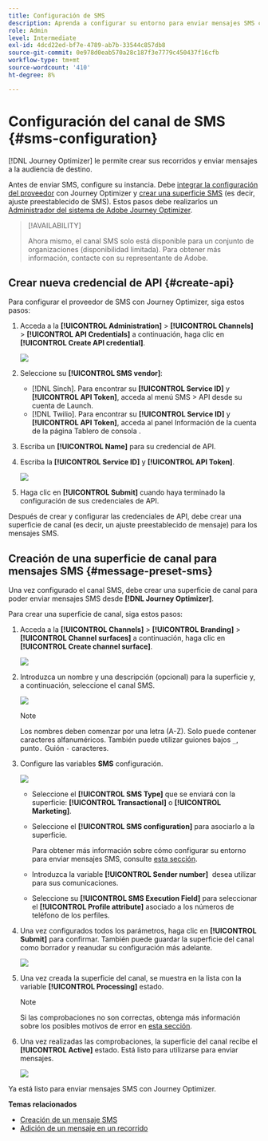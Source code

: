 ```yaml
---
title: Configuración de SMS
description: Aprenda a configurar su entorno para enviar mensajes SMS con Journey Optimizer
role: Admin
level: Intermediate
exl-id: 4dcd22ed-bf7e-4789-ab7b-33544c857db8
source-git-commit: 0e978d0eab570a28c187f3e7779c450437f16cfb
workflow-type: tm+mt
source-wordcount: '410'
ht-degree: 8%

---
```


# Configuración del canal de SMS {#sms-configuration}

[!DNL Journey Optimizer] le permite crear sus recorridos y enviar mensajes a la audiencia de destino.

Antes de enviar SMS, configure su instancia. Debe [integrar la configuración del proveedor](#create-api) con Journey Optimizer y [crear una superficie SMS](#message-preset-sms) (es decir, ajuste preestablecido de SMS). Estos pasos debe realizarlos un [Administrador del sistema de Adobe Journey Optimizer](../start/path/administrator.md).

>[!AVAILABILITY]
>
>Ahora mismo, el canal SMS solo está disponible para un conjunto de organizaciones (disponibilidad limitada). Para obtener más información, contacte con su representante de Adobe.

## Crear nueva credencial de API {#create-api}

Para configurar el proveedor de SMS con Journey Optimizer, siga estos pasos:

1. Acceda a la **[!UICONTROL Administration]** > **[!UICONTROL Channels]** > **[!UICONTROL API Credentials]** a continuación, haga clic en **[!UICONTROL Create API credential]**.

   ![](assets/sms_4.png)

1. Seleccione su **[!UICONTROL SMS vendor]**:

   * [!DNL Sinch]. Para encontrar su **[!UICONTROL Service ID]** y **[!UICONTROL API Token]**, acceda al menú SMS > API desde su cuenta de Launch.
   * [!DNL Twilio]. Para encontrar su **[!UICONTROL Service ID]** y **[!UICONTROL API Token]**, acceda al panel Información de la cuenta de la página Tablero de consola .

1. Escriba un **[!UICONTROL Name]** para su credencial de API.

1. Escriba la **[!UICONTROL Service ID]** y **[!UICONTROL API Token]**.

   ![](assets/sms_5.png)

1. Haga clic en **[!UICONTROL Submit]** cuando haya terminado la configuración de sus credenciales de API.

Después de crear y configurar las credenciales de API, debe crear una superficie de canal (es decir, un ajuste preestablecido de mensaje) para los mensajes SMS.

## Creación de una superficie de canal para mensajes SMS {#message-preset-sms}

Una vez configurado el canal SMS, debe crear una superficie de canal para poder enviar mensajes SMS desde **[!DNL Journey Optimizer]**.

Para crear una superficie de canal, siga estos pasos:

1. Acceda a la **[!UICONTROL Channels]** > **[!UICONTROL Branding]** > **[!UICONTROL Channel surfaces]** a continuación, haga clic en **[!UICONTROL Create channel surface]**.

   ![](assets/preset-create.png)

1. Introduzca un nombre y una descripción (opcional) para la superficie y, a continuación, seleccione el canal SMS.

   ![](assets/sms_preset.png)

   >[!NOTE]
   >
   > Los nombres deben comenzar por una letra (A-Z). Solo puede contener caracteres alfanuméricos. También puede utilizar guiones bajos `_`, punto`.` Guión `-` caracteres.

1. Configure las variables **SMS** configuración.

   ![](assets/preset-sms.png)

   * Seleccione el **[!UICONTROL SMS Type]** que se enviará con la superficie: **[!UICONTROL Transactional]** o **[!UICONTROL Marketing]**.

   * Seleccione el **[!UICONTROL SMS configuration]** para asociarlo a la superficie.

      Para obtener más información sobre cómo configurar su entorno para enviar mensajes SMS, consulte [esta sección](#create-api).

   * Introduzca la variable **[!UICONTROL Sender number]** &#x200B; desea utilizar para sus comunicaciones.

   * Seleccione su **[!UICONTROL SMS Execution Field]** para seleccionar el **[!UICONTROL Profile attribute]** asociado a los números de teléfono de los perfiles.

1. Una vez configurados todos los parámetros, haga clic en **[!UICONTROL Submit]** para confirmar. También puede guardar la superficie del canal como borrador y reanudar su configuración más adelante.

   ![](assets/sms_preset_2.png)

1. Una vez creada la superficie del canal, se muestra en la lista con la variable **[!UICONTROL Processing]** estado.

   >[!NOTE]
   >
   >Si las comprobaciones no son correctas, obtenga más información sobre los posibles motivos de error en [esta sección](#monitor-message-presets).

1. Una vez realizadas las comprobaciones, la superficie del canal recibe el **[!UICONTROL Active]** estado. Está listo para utilizarse para enviar mensajes.

   ![](assets/preset-active.png)

Ya está listo para enviar mensajes SMS con Journey Optimizer.

**Temas relacionados**

* [Creación de un mensaje SMS](../messages/create-sms.md)
* [Adición de un mensaje en un recorrido](../building-journeys/journeys-message.md)
